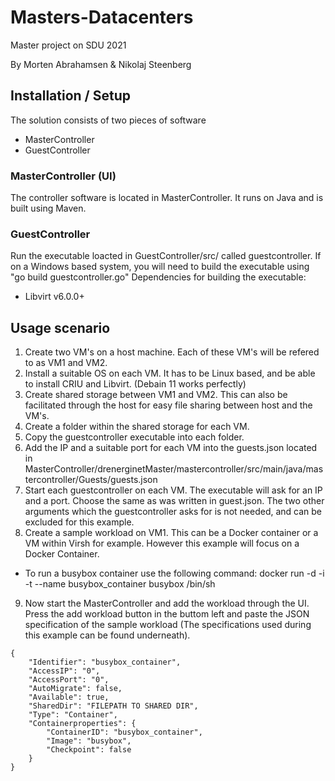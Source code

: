 # Masters-Datacenters
Master project on SDU 2021

By Morten Abrahamsen & Nikolaj Steenberg


## Installation / Setup 
The solution consists of two pieces of software
- MasterController
- GuestController

### MasterController (UI)
The controller software is located in MasterController. 
It runs on Java and is built using Maven.

### GuestController
Run the executable loacted in GuestController/src/ called guestcontroller. 
If on a Windows based system, you will need to build the executable using "go build guestcontroller.go"
Dependencies for building the executable:
- Libvirt v6.0.0+


## Usage scenario
1. Create two VM's on a host machine. Each of these VM's will be refered to as VM1 and VM2.
2. Install a suitable OS on each VM. It has to be Linux based, and be able to install CRIU and Libvirt. (Debain 11 works perfectly)
3. Create shared storage between VM1 and VM2. This can also be facilitated through the host for easy file sharing between host and the VM's. 
4. Create a folder within the shared storage for each VM.
5. Copy the guestcontroller executable into each folder.
6. Add the IP and a suitable port for each VM into the guests.json located in MasterController/drenerginetMaster/mastercontroller/src/main/java/mastercontroller/Guests/guests.json
7. Start each guestcontroller on each VM. The executable will ask for an IP and a port. Choose the same as was written in guest.json. The two other arguments which the guestcontroller asks for is not needed, and can be excluded for this example.
8. Create a sample workload on VM1. This can be a Docker container or a VM within Virsh for example. However this example will focus on a Docker Container.
- To run a busybox container use the following command: docker run -d -i -t --name busybox_container busybox  /bin/sh 
9. Now start the MasterController and add the workload through the UI. Press the add workload button in the buttom left and paste the JSON specification of the sample workload (The specifications used during this example can be found underneath).

```
{
    "Identifier": "busybox_container",
    "AccessIP": "0",
    "AccessPort": "0",
    "AutoMigrate": false,
    "Available": true,
    "SharedDir": "FILEPATH TO SHARED DIR",
    "Type": "Container",
    "Containerproperties": {
        "ContainerID": "busybox_container",
        "Image": "busybox",
        "Checkpoint": false
    }
}
```
